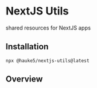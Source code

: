 # NextJS Utils
shared resources for NextJS apps

## Installation
`npx @hauke5/nextjs-utils@latest`

## Overview
